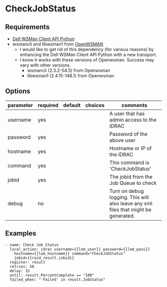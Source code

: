 # CheckJobStatus

## Requirements

* [Dell WSMan Client API Python](https://github.com/hbeatty/dell-wsman-client-api-python)
* wsmancli and libwsman1 from [OpenWSMAN](https://openwsman.github.io/)
  * I would like to get rid of this dependency (for various reasons) by enhancing the Dell WSMan Client API Python with a new transport.
  * I know it works with these versions of Openwsman. Success may vary with other versions.
    * wsmancli (2.3.2-54.5) from Openwsman
    * libwsman1 (2.4.15-148.1) from Openwsman

## Options

| parameter  | required | default | choices   | comments                                  |
| ---------  | -------- | ------- | -------   | --------                                  |
| username   | yes      |         |           | A user that has admin access to the iDRAC |
| password   | yes      |         |           | Password of the above user                |
| hostname   | yes      |         |           | Hostname or IP of the iDRAC               |
| command    | yes      |         |           | This command is 'CheckJobStatus'          |
| jobid      | yes      |         |           | The jobid from the Job Queue to check     |
| debug      | no       |         |           | Turn on debug logging. This will also leave any xml files that might be generated. |

## Examples

```
- name: Check Job Status
  local_action: idrac username={{lom_user}} password={{lom_pass}}
    hostname={{lom_hostname}} command="CheckJobStatus"
    jobid={{raid_result.jobid}}
  register: result
  retries: 50
  delay: 15
  until: result.PercentComplete == "100"
  failed_when: "'Failed' in result.JobStatus"
```
